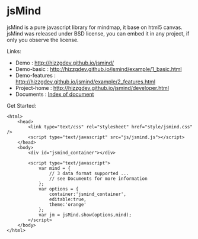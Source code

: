 jsMind
======

jsMind is a pure javascript library for mindmap, it base on html5 canvas. jsMind was released under BSD license, you can embed it in any project, if only you observe the license.

Links:

* Demo : <http://hizzgdev.github.io/jsmind/>
* Demo-basic : <http://hizzgdev.github.io/jsmind/example/1_basic.html>
* Demo-features : <http://hizzgdev.github.io/jsmind/example/2_features.html>
* Project-home : <http://hizzgdev.github.io/jsmind/developer.html>
* Documents : [Index of document][1]

Get Started:

    <html>
        <head>
            <link type="text/css" rel="stylesheet" href="style/jsmind.css" />
            <script type="text/javascript" src="js/jsmind.js"></script>
        </head>
        <body>
            <div id="jsmind_container"></div>

            <script type="text/javascript">
                var mind = {
                    // 3 data format supported ...
                    // see Documents for more information
                };
                var options = {
                    container:'jsmind_container',
                    editable:true,
                    theme:'orange'
                };
                var jm = jsMind.show(options,mind);
            </script>
        </body>
    </html>

[1]:docs/index.md
